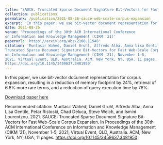 ```yaml
---
title: "SAUCE: Truncated Sparse Document Signature Bit-Vectors for Fast Web-Scale Corpus Expansion"
collection: publications
permalink: /publication/2021-08-26-sauce-web-scale-corpus-expansion
excerpt: 'In this paper, we use bit-vector document representation for corpus expansion, resulting in a reduction of memory footprint by 24\%, retrieval of 6.8\% more rare terms, and a reduction of query execution time by 78\%.'
date: 2021-08-26
venue: 'Proceedings of the 30th ACM International Conference
on Information and Knowledge Management (CIKM ’21)'
paperurl: 'https://arxiv.org/abs/2108.11948'
citation: 'Muntasir Wahed, Daniel Gruhl, Alfredo Alba, Anna Lisa Gentile, Petar Ristoski, Chad Deluca, Steve Welch, and Ismini Lourentzou. 2021. SAUCE:
Truncated Sparse Document Signature Bit-Vectors for Fast Web-Scale Corpus Expansion. In Proceedings of the 30th ACM International Conference
on Information and Knowledge Management (CIKM ’21), November 1–5,
2021, Virtual Event, QLD, Australia. ACM, New York, NY, USA, 11 pages.
https://doi.org/10.1145/3459637.3481950'
---
```

In this paper, we use bit-vector document representation for corpus expansion, resulting in a reduction of memory footprint by 24%, retrieval of 6.8% more rare terms, and a reduction of query execution time by 78%.

[Download paper here](https://arxiv.org/abs/2108.11948)

Recommended citation: Muntasir Wahed, Daniel Gruhl, Alfredo Alba, Anna Lisa Gentile, Petar Ristoski, Chad Deluca, Steve Welch, and Ismini Lourentzou. 2021. SAUCE:
Truncated Sparse Document Signature Bit-Vectors for Fast Web-Scale Corpus Expansion. In Proceedings of the 30th ACM International Conference
on Information and Knowledge Management (CIKM ’21), November 1–5,
2021, Virtual Event, QLD, Australia. ACM, New York, NY, USA, 11 pages.
https://doi.org/10.1145/3459637.3481950